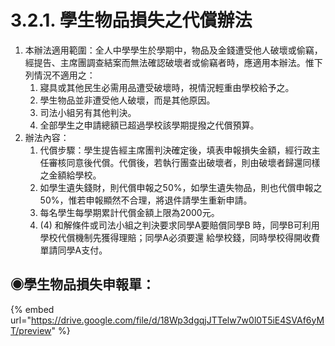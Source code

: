 # 3.2.1. 學生物品損失之代償辦法

1. 本辦法適用範圍：全人中學學生於學期中，物品及金錢遭受他人破壞或偷竊，經提告、主席團調查結案而無法確認破壞者或偷竊者時，應適用本辦法。惟下列情況不適用之：
   1. 寢具或其他民生必需用品遭受破壞時，視情況輕重由學校給予之。
   2. 學生物品並非遭受他人破壞，而是其他原因。
   3. 司法小組另有其他判決。
   4. 全部學生之申請總額已超過學校該學期提撥之代償預算。
2. 辦法內容：
   1. 代償步驟：學生提告經主席團判決確定後，填表申報損失金額，經行政主任審核同意後代償。代償後，若執行團查出破壞者，則由破壞者歸還同樣之金額給學校。
   2. 如學生遺失錢財，則代償申報之50%，如學生遺失物品，則也代償申報之50%，惟若申報顯然不合理，將退件請學生重新申請。
   3. 每名學生每學期累計代償金額上限為2000元。
   4. \(4\) 和解條件或司法小組之判決要求同學A要賠償同學B 時，同學B可利用學校代償機制先獲得理賠；同學A必須要還 給學校錢，同時學校得開收費單請同學A支付。

## ◉學生物品損失申報單：

{% embed url="https://drive.google.com/file/d/18Wp3dgqjJTTelw7w0l0T5iE4SVAf6yMT/preview" %}



